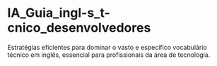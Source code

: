 # IA_Guia_ingl-s_t-cnico_desenvolvedores
Estratégias eficientes para dominar o vasto e específico vocabulário técnico em inglês, essencial para profissionais da área de tecnologia.
